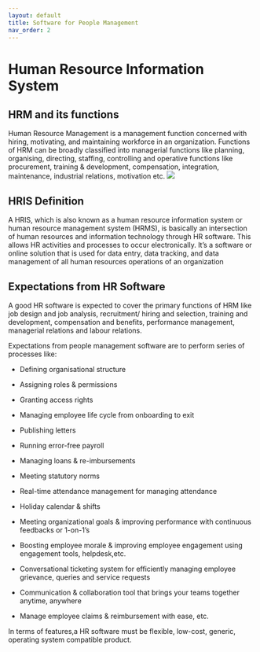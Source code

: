 ```yaml
---
layout: default
title: Software for People Management 
nav_order: 2
---
```

# Human Resource Information System

## HRM and its functions

Human Resource Management is a management function concerned with hiring, motivating, and maintaining workforce in an organization. Functions of HRM can be broadly classified into managerial functions like planning, organising, directing, staffing, controlling and operative functions like procurement, training & development, compensation, integration, maintenance, industrial relations, motivation etc.
![](https://github.com/dilruba-n/dilruba-n.github.io/blob/master/hris.png)

## HRIS Definition

A HRIS, which is also known as a human resource information system or human resource management system (HRMS), is basically an intersection of human resources and information technology through HR software. This allows HR activities and processes to occur electronically. It’s a software or online solution that is used for data entry, data tracking, and data management of all human resources operations of an organization

## Expectations from HR Software

A good HR software is expected to cover the primary functions of HRM like job design and job analysis, recruitment/ hiring and selection, training and development, compensation and benefits, performance management, managerial relations and labour relations.

Expectations from people management software are to perform series of processes like:

* Defining organisational structure

* Assigning roles & permissions

* Granting access rights

* Managing employee life cycle from onboarding to exit

* Publishing letters

* Running error-free payroll

* Managing loans & re-imbursements

* Meeting statutory norms

* Real-time attendance management for managing attendance

* Holiday calendar & shifts

* Meeting organizational goals & improving performance with continuous feedbacks or 1-on-1’s

* Boosting employee morale & improving employee engagement using engagement tools, helpdesk,etc.

* Conversational ticketing system for efficiently managing employee grievance, queries and service requests

* Communication & collaboration tool that brings your teams together anytime, anywhere

* Manage employee claims & reimbursement with ease, etc.

In terms of features,a HR software must be flexible, low-cost, generic, operating system compatible product.

